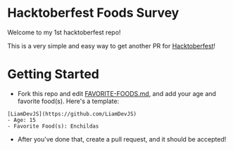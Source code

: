 # Hacktoberfest Foods Survey
Welcome to my 1st hacktoberfest repo!  

This is a very simple and easy way to get another PR for [Hacktoberfest](https://hacktoberfest.digitalocean.com)!


# Getting Started
 - Fork this repo and edit [FAVORITE-FOODS.md](https://github.com/LiamDevJS/hacktoberfest-food-survey/blob/master/FAVORITE-FOODS.md), and add your age and favorite food(s).  Here's a template:
 
```
[LiamDevJS](https://github.com/LiamDevJS)
- Age: 15
- Favorite Food(s): Enchildas
```
- After you've done that, create a pull request, and it should be accepted!
